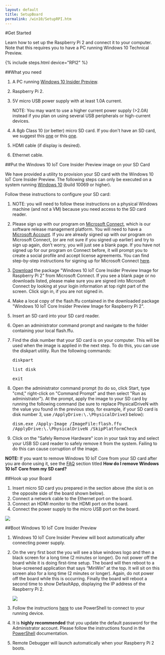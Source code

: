 ```yaml
---
layout: default
title: SetupBoard
permalink: /win10/SetupRPI.htm
---
```


#Get Started

Learn how to set up the Raspberry Pi 2 and connect it to your computer. Note that this requires you to have a PC running Windows 10 Technical Preview.

{% include steps.html device="RPI2" %}

##What you need

1. A PC running [Windows 10 Insider Preview](http://insider.windows.com).
2. Raspberry Pi 2.
3. 5V micro USB power supply with at least 1.0A current.

   NOTE: You may want to use a higher current power supply (>2.0A) instead if you plan on using several USB peripherals or high-current devices.
4. A 8gb Class 10 (or better) micro SD card.
If you don't have an SD card, we suggest this [one](http://www.amazon.com/gp/product/B00IVPU786) or this [one](href="http://www.amazon.com/SanDisk-Ultra-Micro-SDHC-16GB/dp/9966573445).
5. HDMI cable (if display is desired).
6. Ethernet cable.

##Put the Windows 10 IoT Core Insider Preview image on your SD Card

We have provided a utility to provision your SD card with the Windows 10 IoT Core Insider Preview.  The following steps can only be executed on a system running <a href="https://insider.windows.com">Windows 10</a> (build 10069 or higher).

Follow these instructions to configure your SD card:

1. NOTE: you will need to follow these instructions on a physical Windows machine (and not a VM) because you need access to the SD card reader.
2. Please sign up with our program on [Microsoft Connect](https://connect.microsoft.com/windowsembeddediot/SelfNomination.aspx?ProgramID=8558), which is our software release management platform. You will need to have a [Microsoft Account](http://www.microsoft.com/en-us/account/default.aspx). If you are already signed up with our program on Microsoft Connect, (or are not sure if you signed up earlier) and try to sign up again, don’t worry, you will just see a blank page. If you have not signed up for our program on Connect before, it will prompt you to create a social profile and accept license agreements. You can find step-by-step instructions for signing up for Microsoft Connect [here](http://ms-iot.github.io/content/SigninMSConnect.htm).
3. [Download](http://connect.microsoft.com/windowsembeddedIoT/Downloads/DownloadDetails.aspx?DownloadID=57782) the package "Windows 10 IoT Core Insider Preview Image for Raspberry Pi 2" from Microsoft Connect. If you see a blank page or no downloads listed, please make sure you are signed into Microsoft Connect by looking at your login information at top right part of the screen. Click sign in, if you are not signed in.
4. Make a local copy of the flash.ffu contained in the downloaded package "Windows 10 IoT Core Insider Preview Image for Raspberry Pi 2".
5. Insert an SD card into your SD card reader.
6. Open an administrator command prompt and navigate to the folder containing your local flash.ffu.
7. Find the disk number that your SD card is on your computer.  This will be used when the image is applied in the next step.  To do this, you can use the diskpart utility.  Run the following commands:

   <kbd>diskpart</kbd>

   <kbd>list disk</kbd>

   <kbd>exit</kbd>

8. Open the administrator command prompt (to do so, click Start, type "cmd," right-click on "Command Prompt" and then select "Run as administrator"). At the prompt, apply the image to your SD card by running the following command (be sure to replace PhysicalDriveN with the value you found in the previous step, for example, if your SD card is disk number 3, use <kbd>/ApplyDrive:\\.\PhysicalDrive3</kbd> below):

   <kbd>dism.exe /Apply-Image /ImageFile:<fullpath>flash.ffu /ApplyDrive:\\.\PhysicalDriveN /SkipPlatformCheck</fullpath></kbd>

9. Click on the "Safely Remove Hardware" icon in your task tray and select your USB SD card reader to safely remove it from the system.  Failing to do this can cause corruption of the image.

**NOTE:** If you want to remove Windows 10 IoT Core from your SD card after you are done using it, see the [FAQ]({{site.baseurl}}/FAQs.htm) section titled **How do I remove Windows 10 IoT Core from my SD card?**


##Hook up your Board

1. Insert micro SD card you prepared in the section above (the slot is on the opposite side of the board shown below).
2. Connect a network cable to the Ethernet port on the board.
3. Connect an HDMI monitor to the HDMI port on the board.
4. Connect the power supply to the micro USB port on the board.

<img class="device-images" src="{{site.baseurl}}/images/rpi2.png">


##Boot Windows 10 IoT Core Insider Preview

1. Windows 10 IoT Core Insider Preview will boot automatically after connecting power supply.
2. On the very first boot the you will see a blue windows logo and then a black screen for a long time (2 minutes or longer).  Do not power off the board while it is doing first-time setup.  The board will then reboot to a blue-screened application that says “MinWin” at the top.  It will sit on this screen also for a long time (2 minutes or longer).  Again, do not power off the board while this is occurring.  Finally the board will reboot a second time to show DefaultApp, displaying the IP address of the Raspberry Pi 2.

   <img class="device-images" src="{{site.baseurl}}/images/DefaultAppRpi2.png">

3. Follow the instructions [here]({{site.baseurl}}/win10/samples/PowerShell.htm) to use PowerShell to connect to your running device.
4. It is **highly recommended** that you update the default password for the Administrator account. Please follow the instructions found in the [PowerShell]({{site.baseurl}}/win10/samples/PowerShell.htm) documentation.
5. Remote Debugger will launch automatically when your Raspberry Pi 2 boots.
